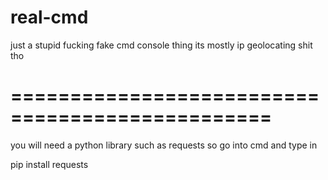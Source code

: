 # real-cmd
just a stupid fucking fake cmd console thing its mostly ip geolocating shit tho

# ================================================
you will need a python library such as requests so go into cmd and type in 

pip install requests
